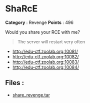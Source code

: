 # ShaRcE

**Category** : Revenge
**Points** : 496

Would you share your RCE with me?

> The server will restart very often

- http://edu-ctf.zoolab.org:10081/
- http://edu-ctf.zoolab.org:10082/
- http://edu-ctf.zoolab.org:10083/
- http://edu-ctf.zoolab.org:10084/

## Files : 
 - [share_revenge.tar](./share_revenge.tar)


